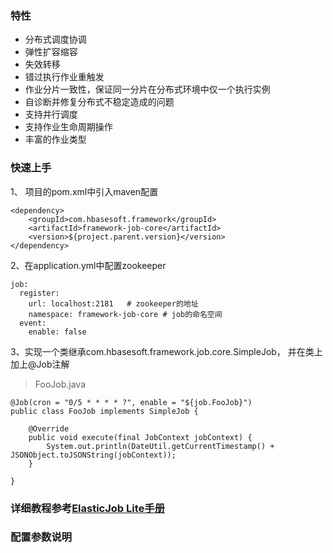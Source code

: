 ### 特性

* 分布式调度协调
* 弹性扩容缩容
* 失效转移
* 错过执行作业重触发
* 作业分片一致性，保证同一分片在分布式环境中仅一个执行实例
* 自诊断并修复分布式不稳定造成的问题
* 支持并行调度
* 支持作业生命周期操作
* 丰富的作业类型

### 快速上手

1、 项目的pom.xml中引入maven配置

```
<dependency>
	<groupId>com.hbasesoft.framework</groupId>
	<artifactId>framework-job-core</artifactId>
	<version>${project.parent.version}</version>
</dependency>
```

2、在application.yml中配置zookeeper

```
job:
  register:
    url: localhost:2181   # zookeeper的地址
    namespace: framework-job-core # job的命名空间
  event:
    enable: false
```

3、实现一个类继承com.hbasesoft.framework.job.core.SimpleJob， 并在类上加上@Job注解

> FooJob.java

```
@Job(cron = "0/5 * * * * ?", enable = "${job.FooJob}")
public class FooJob implements SimpleJob {

    @Override
    public void execute(final JobContext jobContext) {
        System.out.println(DateUtil.getCurrentTimestamp() + JSONObject.toJSONString(jobContext));
    }

}
```

### 详细教程参考[ElasticJob Lite手册](http://elasticjob.io/docs/elastic-job-lite/00-overview/)

### 配置参数说明
